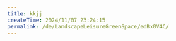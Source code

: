 ```yaml
---
title: kkjj
createTime: 2024/11/07 23:24:15
permalink: /de/LandscapeLeisureGreenSpace/edBx0V4C/
---
```

